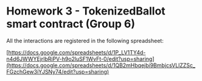 # Homework 3 - TokenizedBallot smart contract (Group 6)

All the interactions are registered in the following spreadsheet:

[https://docs.google.com/spreadsheets/d/1P_LV1TY4d-n4d6JWWYEjrlbRiPV-h9o2luSF1WvFt-0/edit?usp=sharing](https://docs.google.com/spreadsheets/d/1QB2mHbqejbi9BmbjcsVLlZZSc_FGzchGew3iYJSNy74/edit?usp=sharing)
